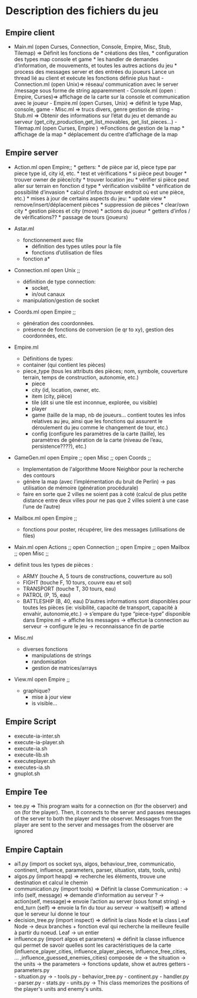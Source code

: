# Description des fichiers du jeu

## Empire client
*	Main.ml (open Curses, Connection, Console, Empire, Misc, Stub, Tilemap) =>
				Définit les fonctions de
		    * créations des tiles,
		    * configuration des types map console et game
		    * les handler de demandes d’information, de mouvements, et toutes les autres actions du jeu
		    * process des messages server et des entrées du joueurs
		Lance un thread lié au client et exécute les fonctions définie plus haut
		-	Connection.ml (open Unix)=> réseau/ communication avec le server /message sous forme de            string apparemment
		-	Console.ml (open : Empire, Curses)=> affichage de la carte sur la console et communication avec le joueur
		-	Empire.ml (open Curses, Unix) => définit le type Map, console, game
		-	Misc.ml  => trucs divers, genre gestion de string
		-	Stub.ml => Obtenir des informations sur l’état du jeu et demande au serveur (get_city_production,get_list_movables, get_list_pieces…)
		-	Tilemap.ml (open Curses, Empire ) =>Fonctions de gestion de la map
				* affichage de la map
				* déplacement du centre d’affichage de la map



## Empire server
*	Action.ml
open Empire;;
		* getters:
		    * de pièce par id, piece type par piece type id, city id, etc.
		* test et vérifications
		    * si pièce peut bouger
		    * trouver owner de pièce/city
		    * trouver location jeu
		    * vérifier si pièce peut aller sur terrain en fonction d type
		    * vérification visibilité
		    * vérification de possibilité d’invasion
		* calcul d’infos (trouver endroit où est une pièce, etc.)
		* mises à jour de certains aspects du jeu:
		    * 	update view
		    * 	remove/insert/déplacement pièces
		    * 	suppression de pièces
		    * 	clear/own city
		    * 	gestion pièces et city (move)
		* actions du joueur
		    * 	getters d’infos / de vérifications??
		    * 	passage de tours (joueurs)


*	Astar.ml
	* fonctionnement avec file
	    *	définition des types utiles pour la file
	    *	fonctions d’utilisation de files
	* fonction a*

*	Connection.ml
open Unix ;;

	* définition de type connection:
	  *	socket,
	  *	in/out canaux
	* manipulation/gestion de socket

*	Coords.ml
open Empire ;;
	* génération des coordonnées.
	* présence de fonctions de conversion (ie qr to xy), gestion des coordonnées, etc.

*	Empire.ml
    *	Définitions de types:
    *	container (qui contient les pièces)
    *	piece_type (tous les attributs des pièces; nom, symbole, couverture terrain, temps de construction, autonomie, etc.)
		*	piece
		*	city (id, location, owner, etc.
		*	item (city, pièce)
		*	tile (dit si une tile est inconnue, explorée, ou visible)
		*	player
		*	game (taille de la map, nb de joueurs… contient toutes les infos relatives au jeu, ainsi que les fonctions qui assurent le déroulement du jeu comme le changement de tour, etc.)
		*	config (configure les paramètres de la carte (taille), les paramètres de génération de la carte (niveau de l’eau, persistence????), etc.)

*	GameGen.ml
open Empire ;;
open Misc ;;
open Coords ;;

	*	Implementation de l'algorithme Moore Neighbor pour la recherche des contours
	*	génère la map (avec l’implémentation du bruit de Perlin) → pas utilisation de mémoire (génération procédurale)
	*	faire en sorte que 2 villes ne soient pas à coté (calcul de plus petite distance entre deux villes pour ne pas que 2 villes soient à une case l’une de l’autre)

*	Mailbox.ml
open Empire ;;
	* fonctions pour poster, récupérer, lire des messages (utilisations de files)

*	Main.ml
open Actions ;;
open Connection ;;
open Empire ;;
open Mailbox ;;
open Misc ;;

* définit tous les types de pièces :
    *	ARMY (touche A, 5 tours de constructions, couverture au sol)
    *	FIGHT (touche F, 10 tours, couvre eau et sol)
    *	TRANSPORT (touche T, 30 tours, eau)
    *	PATROL (P, 15, eau)
    *	BATTLESHIP (B, 40, eau)
    		D’autres informations sont disponibles pour toutes les pièces (ie: visibilité, capacité de transport, capacité à envahir, autonomie,etc.)
    		→ s’empare du type “piece-type” disponible dans Empire.ml
    		→ affiche les messages
    		→ effectue la connection au serveur
    		→ configure le jeu
    		→ reconnaissance fin de partie

*	Misc.ml

	* diverses fonctions
	  *	manipulations de strings
	  *	randomisation
	  *	gestion de matrices/arrays

*	View.ml
open Empire ;;
	* graphique?
	    *	mise à jour view
	    *	is visible…


## Empire Script
-	execute-ia-inter.sh
-	execute-ia-player.sh
-	execute-ia.sh
-	execute-lib.sh
-	executeplayer.sh
-	executes-ia.sh
-	gnuplot.sh


## Empire Tee
*	tee.py
=> This program waits for a connection on <observer-port> (for the observer) and on <player-port> (for the player). Then, it connects to the server and passes messages of the server to both the player and the observer. Messages from the player are sent to the server and messages from the observer are ignored



## Empire Captain
*	ai1.py (import os socket sys, algos, behaviour_tree, communicatio, continent, influence, parameters, parser, situation, stats, tools, units)
*	algos.py (import heapq) => recherche les éléments, trouve une destination et calcul le chemin
*	communication.py (import tools) => Définit la classe Communication :
				→ info (self, message) => demande d’information au serveur ?
				→ action(self, message)=> envoie l’action au server (sous fomat string)
				→ end_turn (self) => envoie la fin du tour au serveur
				→ wait(self) => attend que le serveur lui donne le tour
*	decision_tree.py (import inspect) => définit la class Node et la class Leaf
		Node → deux branches + fonction eval qui recherche la meilleure feuille à partir du noeud.
		Leaf → un entier  
*	influence.py (import algos et parameters) =>
définit la classe influence qui permet de savoir quelles sont les caractéristiques de la carte (influence_player_cities, influence_player_pieces, influence_free_cities, … ,influence_guessed_enemies_cities)
		composée de
			→ the situation
			→ the units
			→ the parameters
			→ fonctions update, show et autres getters
		-	parameters.py		
		-	situation.py →
		-	tools.py
		-	behavior_tree.py
		-	continent.py
		-	handler.py
		-	parser.py
		-	stats.py
		-	units.py → This class memorizes the positions of the player's units and enemy's units.
